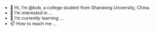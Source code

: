 - 👋 Hi, I’m @bob, a college student from Shandong University, China. 
- 👀 I’m interested in ...
- 🌱 I’m currently learning ...
- 📫 How to reach me ...

<!---
hugbob/hugbob is a ✨ special ✨ repository because its `README.md` (this file) appears on your GitHub profile.
You can click the Preview link to take a look at your changes.
--->
